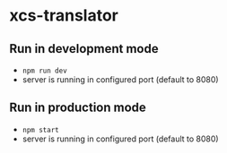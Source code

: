 # xcs-translator

## Run in development mode

- `npm run dev`
- server is running in configured port (default to 8080)

## Run in production mode

- `npm start`
- server is running in configured port (default to 8080)
